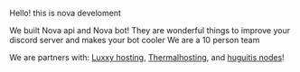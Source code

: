 Hello! this is nova develoment

<!-- ![Badge](https://github.com/Nova-develoment-team/.github/tree/main/profilestatic - Copy.png) -->

We built Nova api and Nova bot!
They are wonderful things to improve your discord server and makes your bot cooler
We are a 10 person team 

We are partners with: [Luxxy hosting](), [Thermalhosting](), and [huguitis nodes]()!
